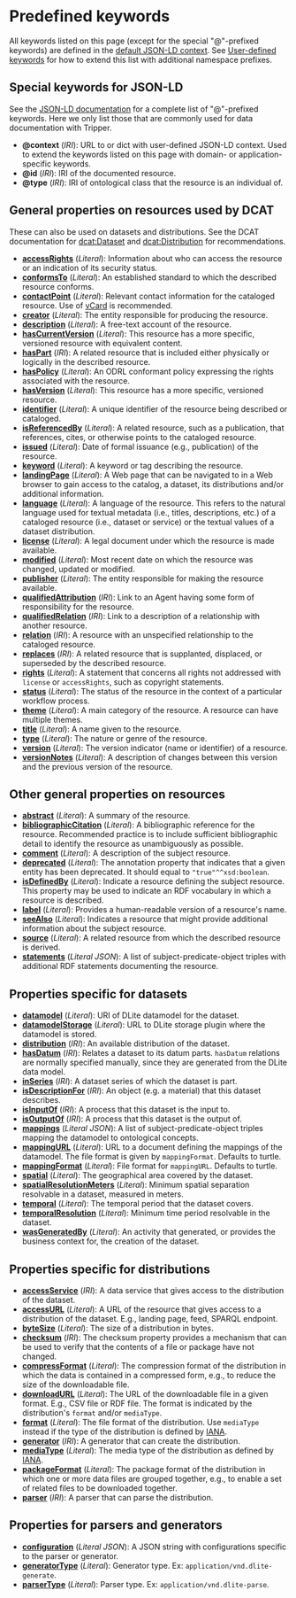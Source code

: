 Predefined keywords
===================
All keywords listed on this page (except for the special "@"-prefixed keywords) are defined in the [default JSON-LD context].
See [User-defined keywords] for how to extend this list with additional namespace prefixes.


Special keywords for JSON-LD
----------------------------
See the [JSON-LD documentation] for a complete list of "@"-prefixed keywords.
Here we only list those that are commonly used for data documentation with Tripper.

- **@context** (*IRI*): URL to or dict with user-defined JSON-LD context.
      Used to extend the keywords listed on this page with domain- or application-specific keywords.
- **@id** (*IRI*): IRI of the documented resource.
- **@type** (*IRI*): IRI of ontological class that the resource is an individual of.


General properties on resources used by DCAT
--------------------------------------------
These can also be used on datasets and distributions.
See the DCAT documentation for [dcat:Dataset] and [dcat:Distribution] for recommendations.

- **[accessRights]** (*Literal*): Information about who can access the resource or an indication of its security status.
- **[conformsTo]** (*Literal*): An established standard to which the described resource conforms.
- **[contactPoint]** (*Literal*): Relevant contact information for the cataloged resource. Use of [vCard] is recommended.
- **[creator]** (*Literal*): The entity responsible for producing the resource.
- **[description]** (*Literal*): A free-text account of the resource.
- **[hasCurrentVersion]** (*Literal*): This resource has a more specific, versioned resource with equivalent content.
- **[hasPart]** (*IRI*): A related resource that is included either physically or logically in the described resource.
- **[hasPolicy]** (*Literal*): An ODRL conformant policy expressing the rights associated with the resource.
- **[hasVersion]** (*Literal*): This resource has a more specific, versioned resource.
- **[identifier]** (*Literal*): A unique identifier of the resource being described or cataloged.
- **[isReferencedBy]** (*Literal*): A related resource, such as a publication, that references, cites, or otherwise points to the cataloged resource.
- **[issued]** (*Literal*): Date of formal issuance (e.g., publication) of the resource.
- **[keyword]** (*Literal*): A keyword or tag describing the resource.
- **[landingPage]** (*Literal*): A Web page that can be navigated to in a Web browser to gain access to the catalog, a dataset, its distributions and/or additional information.
- **[language]** (*Literal*): A language of the resource. This refers to the natural language used for textual metadata (i.e., titles, descriptions, etc.) of a cataloged resource (i.e., dataset or service) or the textual values of a dataset distribution.
- **[license]** (*Literal*): A legal document under which the resource is made available.
- **[modified]** (*Literal*): Most recent date on which the resource was changed, updated or modified.
- **[publisher]** (*Literal*): The entity responsible for making the resource available.
- **[qualifiedAttribution]** (*IRI*): Link to an Agent having some form of responsibility for the resource.
- **[qualifiedRelation]** (*IRI*): Link to a description of a relationship with another resource.
- **[relation]** (*IRI*): A resource with an unspecified relationship to the cataloged resource.
- **[replaces]** (*IRI*): A related resource that is supplanted, displaced, or superseded by the described resource.
- **[rights]** (*Literal*): A statement that concerns all rights not addressed with `license` or `accessRights`, such as copyright statements.
- **[status]** (*Literal*): The status of the resource in the context of a particular workflow process.
- **[theme]** (*Literal*): A main category of the resource. A resource can have multiple themes.
- **[title]** (*Literal*): A name given to the resource.
- **[type]** (*Literal*): The nature or genre of the resource.
- **[version]** (*Literal*): The version indicator (name or identifier) of a resource.
- **[versionNotes]** (*Literal*): A description of changes between this version and the previous version of the resource.


Other general properties on resources
-------------------------------------

- **[abstract]** (*Literal*): A summary of the resource.
- **[bibliographicCitation]** (*Literal*): A bibliographic reference for the resource. Recommended practice is to include sufficient bibliographic detail to identify the resource as unambiguously as possible.
- **[comment]** (*Literal*): A description of the subject resource.
- **[deprecated]** (*Literal*): The annotation property that indicates that a given entity has been deprecated.  It should equal to `"true"^^xsd:boolean`.
- **[isDefinedBy]** (*Literal*): Indicate a resource defining the subject resource. This property may be used to indicate an RDF vocabulary in which a resource is described.
- **[label]** (*Literal*): Provides a human-readable version of a resource's name.
- **[seeAlso]** (*Literal*): Indicates a resource that might provide additional information about the subject resource.
- **[source]** (*Literal*): A related resource from which the described resource is derived.
- **[statements]** (*Literal JSON*): A list of subject-predicate-object triples with additional RDF statements documenting the resource.


Properties specific for datasets
--------------------------------

- **[datamodel]** (*Literal*): URI of DLite datamodel for the dataset.
- **[datamodelStorage]** (*Literal*): URL to DLite storage plugin where the datamodel is stored.
- **[distribution]** (*IRI*): An available distribution of the dataset.
- **[hasDatum]** (*IRI*): Relates a dataset to its datum parts. `hasDatum` relations are normally specified manually, since they are generated from the DLite data model.
- **[inSeries]** (*IRI*): A dataset series of which the dataset is part.
- **[isDescriptionFor]** (*IRI*): An object (e.g. a material) that this dataset describes.
- **[isInputOf]** (*IRI*): A process that this dataset is the input to.
- **[isOutputOf]** (*IRI*): A process that this dataset is the output of.
- **[mappings]** (*Literal JSON*): A list of subject-predicate-object triples mapping the datamodel to ontological concepts.
- **[mappingURL]** (*Literal*): URL to a document defining the mappings of the datamodel.
      The file format is given by `mappingFormat`.
      Defaults to turtle.
- **[mappingFormat]** (*Literal*): File format for `mappingURL`. Defaults to turtle.
- **[spatial]** (*Literal*): The geographical area covered by the dataset.
- **[spatialResolutionMeters]** (*Literal*): Minimum spatial separation resolvable in a dataset, measured in meters.
- **[temporal]** (*Literal*): The temporal period that the dataset covers.
- **[temporalResolution]** (*Literal*): Minimum time period resolvable in the dataset.
- **[wasGeneratedBy]** (*Literal*): An activity that generated, or provides the business context for, the creation of the dataset.



Properties specific for distributions
-------------------------------------
- **[accessService]** (*IRI*): A data service that gives access to the distribution of the dataset.
- **[accessURL]** (*Literal*): A URL of the resource that gives access to a distribution of the dataset. E.g., landing page, feed, SPARQL endpoint.
- **[byteSize]** (*Literal*): The size of a distribution in bytes.
- **[checksum]** (*IRI*): The checksum property provides a mechanism that can be used to verify that the contents of a file or package have not changed.
- **[compressFormat]** (*Literal*): The compression format of the distribution in which the data is contained in a compressed form, e.g., to reduce the size of the downloadable file.
- **[downloadURL]** (*Literal*): The URL of the downloadable file in a given format. E.g., CSV file or RDF file. The format is indicated by the distribution's `format` and/or `mediaType`.
- **[format]** (*Literal*): The file format of the distribution.
      Use `mediaType` instead if the type of the distribution is defined by [IANA].
- **[generator]** (*IRI*): A generator that can create the distribution.
- **[mediaType]** (*Literal*): The media type of the distribution as defined by [IANA].
- **[packageFormat]** (*Literal*): The package format of the distribution in which one or more data files are grouped together, e.g., to enable a set of related files to be downloaded together.
- **[parser]** (*IRI*): A parser that can parse the distribution.


Properties for parsers and generators
-------------------------------------
- **[configuration]** (*Literal JSON*): A JSON string with configurations specific to the parser or generator.
- **[generatorType]** (*Literal*): Generator type. Ex: `application/vnd.dlite-generate`.
- **[parserType]** (*Literal*): Parser type. Ex: `application/vnd.dlite-parse`.

<!--
- **[functionType]**:
- **[filterType]**:

- **[hasDataSink]**:
- **[storeURL]**:

- **[subject]**:
- **[predicate]**:
- **[object]**:

- **[prefixes]**:
-->

[default JSON-LD context]: https://raw.githubusercontent.com/EMMC-ASBL/tripper/refs/heads/master/tripper/context/0.2/context.json
[JSON-LD documentation]: https://www.w3.org/TR/json-ld/#syntax-tokens-and-keywords

[accessRights]: https://www.w3.org/TR/vocab-dcat-3/#Property:resource_access_rights
[conformsTo]: https://www.w3.org/TR/vocab-dcat-3/#Property:resource_conforms_to
[contactPoint]: https://www.w3.org/TR/vocab-dcat-3/#Property:resource_contact_point
[creator]: https://www.w3.org/TR/vocab-dcat-3/#Property:resource_creator
[description]: https://www.w3.org/TR/vocab-dcat-3/#Property:resource_description
[hasCurrentVersion]: https://www.w3.org/TR/vocab-dcat-3/#Property:resource_has_current_version
[hasPart]: https://www.w3.org/TR/vocab-dcat-3/#Property:resource_has_part
[hasPolicy]: https://www.w3.org/TR/vocab-dcat-3/#Property:resource_has_policy
[hasVersion]: https://www.w3.org/TR/vocab-dcat-3/#Property:resource_has_version
[identifier]: https://www.w3.org/TR/vocab-dcat-3/#Property:resource_identifier
[isReferencedBy]: https://www.w3.org/TR/vocab-dcat-3/#Property:resource_is_referenced_by
[issued]: https://www.w3.org/TR/vocab-dcat-3/#Property:resource_release_date
[keyword]: https://www.w3.org/TR/vocab-dcat-3/#Property:resource_keyword
[landingPage]: https://www.w3.org/TR/vocab-dcat-3/#Property:resource_landing_page
[language]: https://www.w3.org/TR/vocab-dcat-3/#Property:resource_language
[license]: https://www.w3.org/TR/vocab-dcat-3/#Property:resource_license
[modified]: https://www.w3.org/TR/vocab-dcat-3/#Property:resource_update_date
[publisher]: https://www.w3.org/TR/vocab-dcat-3/#Property:resource_publisher
[qualifiedAttribution]: https://www.w3.org/TR/vocab-dcat-3/#Property:resource_qualified_attribution
[qualifiedRelation]: https://www.w3.org/TR/vocab-dcat-3/#Property:resource_qualified_relation
[relation]: https://www.w3.org/TR/vocab-dcat-3/#Property:resource_relation
[replaces]: https://www.w3.org/TR/vocab-dcat-3/#Property:resource_replaces
[rights]: https://www.w3.org/TR/vocab-dcat-3/#Property:resource_rights
[status]: https://www.w3.org/TR/vocab-dcat-3/#Property:resource_status
[theme]: https://www.w3.org/TR/vocab-dcat-3/#Property:resource_theme
[title]: https://www.w3.org/TR/vocab-dcat-3/#Property:resource_title
[type]: https://www.w3.org/TR/vocab-dcat-3/#Property:resource_type
[version]: https://www.w3.org/TR/vocab-dcat-3/#Property:resource_version
[versionNotes]: https://www.w3.org/TR/vocab-dcat-3/#Property:resource_version_notes


[abstract]: https://www.dublincore.org/specifications/dublin-core/dcmi-terms/#http://purl.org/dc/terms/abstract
[bibliographicCitation]: https://www.dublincore.org/specifications/dublin-core/dcmi-terms/#http://purl.org/dc/terms/bibliographicCitation
[comment]: https://www.w3.org/TR/rdf12-schema/#ch_comment
[deprecated]: https://www.w3.org/TR/owl2-quick-reference/
[isDefinedBy]: https://www.w3.org/TR/rdf12-schema/#ch_isdefinedby
[label]: https://www.w3.org/TR/rdf12-schema/#ch_label
[seeAlso]: https://www.w3.org/TR/rdf12-schema/#ch_seealso
[source]: https://www.dublincore.org/specifications/dublin-core/dcmi-terms/#http://purl.org/dc/terms/source


[datamodel]: https://w3id.org/emmo/domain/oteio#hasDatamodel
[datamodelStorage]: https://w3id.org/emmo/domain/oteio#hasDatamodelStorage
[distribution]: https://www.w3.org/TR/vocab-dcat-3/#Property:dataset_distribution
[hasDatum]: https://w3id.org/emmo#EMMO_b19aacfc_5f73_4c33_9456_469c1e89a53e
[inSeries]: https://www.w3.org/TR/vocab-dcat-3/#Property:dataset_in_series
[isDescriptionFor]: https://w3id.org/emmo#EMMO_f702bad4_fc77_41f0_a26d_79f6444fd4f3
[isInputOf]: https://w3id.org/emmo#EMMO_1494c1a9_00e1_40c2_a9cc_9bbf302a1cac
[isOutputOf]: https://w3id.org/emmo#EMMO_2bb50428_568d_46e8_b8bf_59a4c5656461
[mappings]: https://w3id.org/emmo/domain/oteio#mapping
[mappingFormat]: https://w3id.org/emmo/domain/oteio#mappingFormat
[mappingURL]: https://w3id.org/emmo/domain/oteio#mappingURL
[spatial]: https://www.w3.org/TR/vocab-dcat-3/#Property:dataset_spatial
[spatialResolutionMeters]: https://www.w3.org/TR/vocab-dcat-3/#Property:dataset_spatial_resolution
[temporal]: https://www.w3.org/TR/vocab-dcat-3/#Property:dataset_temporal
[temporalResolution]: https://www.w3.org/TR/vocab-dcat-3/#Property:dataset_temporal_resolution
[wasGeneratedBy]: https://www.w3.org/TR/vocab-dcat-3/#Property:dataset_was_generated_by
[statements]: https://w3id.org/emmo/domain/oteio#statement


[accessService]: https://www.w3.org/TR/vocab-dcat-3/#Property:distribution_access_service
[accessURL]: https://www.w3.org/TR/vocab-dcat-3/#Property:distribution_access_url
[byteSize]: https://www.w3.org/TR/vocab-dcat-3/#Property:distribution_size
[checksum]: https://www.w3.org/TR/vocab-dcat-3/#Property:distribution_checksum
[compressFormat]: https://www.w3.org/TR/vocab-dcat-3/#Property:distribution_compression_format
[downloadURL]: https://www.w3.org/TR/vocab-dcat-3/#Property:distribution_download_url
[format]: https://www.w3.org/TR/vocab-dcat-3/#Property:distribution_format
[mediaType]: https://www.w3.org/TR/vocab-dcat-3/#Property:distribution_media_type
[packageFormat]: https://www.w3.org/TR/vocab-dcat-3/#Property:distribution_packaging_format
[generator]: https://w3id.org/emmo/domain/oteio#generator
[parser]: https://w3id.org/emmo/domain/oteio#parser


[configuration]: https://w3id.org/emmo/domain/oteio#configuration
[generatorType]: https://w3id.org/emmo/domain/oteio#generatorType
[parserType]: https://w3id.org/emmo/domain/oteio#parserType

<!--
[functionType]:
[filterType]:

[hasDataSink]:
[storeURL]:

[subject]:
[predicate]:
[object]:

[prefixes]:
-->


[DCAT]: https://www.w3.org/TR/vocab-dcat-3/
[dcat:Dataset]: https://www.w3.org/TR/vocab-dcat-3/#Class:Dataset
[dcat:Distribution]: https://www.w3.org/TR/vocab-dcat-3/#Class:Distribution
[vCard]: https://www.w3.org/TR/vcard-rdf/
[IANA]: https://www.iana.org/assignments/media-types/media-types.xhtml

[User-defined keywords]: ../customisation/#user-defined-keywords
